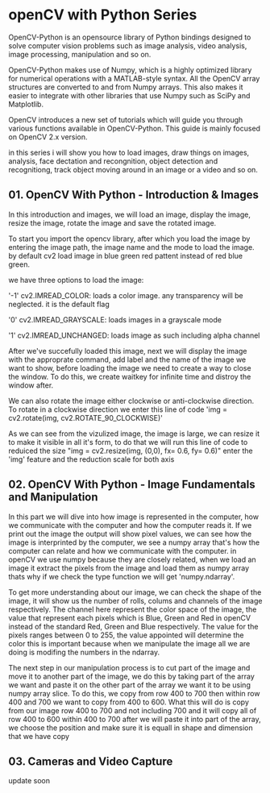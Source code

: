 # openCV with Python Series

OpenCV-Python is an opensource library of Python bindings designed to solve computer vision problems such as image analysis, video analysis, image processing, manipulation and so on.

OpenCV-Python makes use of Numpy, which is a highly optimized library for numerical operations with a MATLAB-style syntax. All the OpenCV array structures are converted to and from Numpy arrays. This also makes it easier to integrate with other libraries that use Numpy such as SciPy and Matplotlib.

OpenCV introduces a new set of tutorials which will guide you through various functions available in OpenCV-Python. This guide is mainly focused on OpenCV 2.x version.

in this series i will show you how to load images, draw things on images, analysis, face dectation and recongnition, object detection and recognitiong, track object moving around in an image or a video and so on.


## 01. OpenCV With Python - Introduction & Images

In this introduction and images, we will load an image, display the image, resize the image, rotate the image and save the rotated image.

To start you import the opencv library, after which you load the image by entering the image path, the image name and the mode to load the image. by default cv2 load image in blue green red pattent instead of red blue green.

we have three options to load the image:

'-1' cv2.IMREAD_COLOR: loads a color image. any transparency will be neglected. it is the default flag
 
'0' cv2.IMREAD_GRAYSCALE: loads images in a grayscale mode
 
'1' cv2.IMREAD_UNCHANGED: loads image as such including alpha channel 

After we've succefully loaded this image, next we will display the image with the approprate command, add label and the name of the image we want to show, before loading the image we need to create a way to close the window. To do this, we create waitkey for infinite time and distroy the window after.

We can also rotate the image either clockwise or anti-clockwise direction. To rotate in a clockwise direction we enter this line of code 'img = cv2.rotate(img, cv2.ROTATE_90_CLOCKWISE)'

As we can see from the vizulized image, the image is large, we can resize it to make it visible in all it's form, to do that we will run this line of code to reduiced the size "img = cv2.resize(img, (0,0), fx= 0.6, fy= 0.6)" enter the 'img' feature and the reduction scale for both axis


## 02. OpenCV With Python - Image Fundamentals and Manipulation

In this part we will dive into how image is represented in the computer, how we communicate with the computer and how the computer reads it. If we print out the image the output will show pixel values, we can see how the image is interprinted by the computer, we see a numpy array that's how the computer can relate and how we communicate with the computer. in openCV we use numpy because they are closely related, when we load an image it extract the pixels from the image and load them as numpy array thats why if we check the type function we will get 'numpy.ndarray'.

To get more understanding about our image, we can check the shape of the image, it will show us the number of rolls, colums and channels of the image respectively. The channel here represent the color space of the image, the value that represent each pixels which is Blue, Green and Red in openCV instead of the standard Red, Green and Blue respectively. The value for the pixels ranges between 0 to 255, the value appointed will determine the color this is important because when we manipulate the image all we are doing is modifing the numbers in the ndarray.

The next step in our manipulation process is to cut part of the image and move it to another part of the image, we do this by taking part of the array we want and paste it on the other part of the array we want it to be using numpy array slice. To do this, we copy from row 400 to 700 then within row 400 and 700 we want to copy from 400 to 600. What this will do is copy from our image row 400 to 700 and not including 700 and it will copy all of row 400 to 600 within 400 to 700 after we will paste it into part of the array, we choose the position and make sure it is equall in shape and dimension that we have copy


## 03. Cameras and Video Capture

update soon